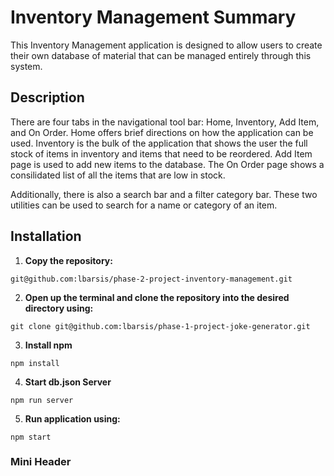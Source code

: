 # Inventory Management Summary
This Inventory Management application is designed to allow users to create their own database of material that can be managed entirely through this system. 

## Description
There are four tabs in the navigational tool bar: Home, Inventory, Add Item, and On Order. Home offers brief directions on how the application can be used. Inventory is the bulk of the application that shows the user the full stock of items in inventory and items that need to be reordered. Add Item page is used to add new items to the database. The On Order page shows a consilidated list of all the items that are low in stock.

Additionally, there is also a search bar and a filter category bar. These two utilities can be used to search for a name or category of an item.

## Installation
1. **Copy the repository:** 
```
git@github.com:lbarsis/phase-2-project-inventory-management.git
```
2. **Open up the terminal and clone the repository into the desired directory using:**
```
git clone git@github.com:lbarsis/phase-1-project-joke-generator.git
```

3. **Install npm** 
```
npm install
```

4. **Start db.json Server** 
```
npm run server
```

5. **Run application using:** 
```
npm start
```

### Mini Header
